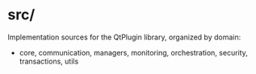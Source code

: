 # src/

Implementation sources for the QtPlugin library, organized by domain:
- core, communication, managers, monitoring, orchestration, security, transactions, utils

